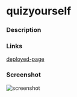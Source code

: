 # quizyourself
### Description
### Links
[deployed-page](https://ikomeda.github.io/quizyourself/)
### Screenshot
![screenshot](assets/images/)
